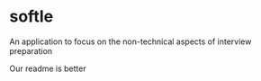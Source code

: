 # softIe
An application to focus on the non-technical aspects of interview preparation 

Our readme is better
